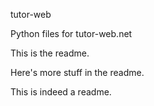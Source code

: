 tutor-web

Python files for tutor-web.net

This is the readme.

Here's more stuff in the readme.

This is indeed a readme.
